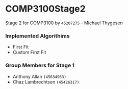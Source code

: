 # COMP3100Stage2
Stage 2 for COMP3100 by `45207275` - Michael Thygesen

### Implemented Algorithims
- First Fit
- Custom First Fit

### Group Members for Stage 1
- Anthony Allan ` (45634963) `
- Chaz Lambrechtsen `(45426317)`

